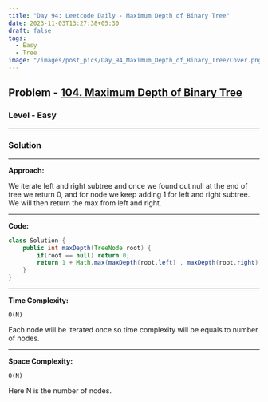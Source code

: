 ```yaml
---
title: "Day 94: Leetcode Daily - Maximum Depth of Binary Tree"
date: 2023-11-03T13:27:38+05:30
draft: false
tags:
  - Easy
  - Tree
image: "/images/post_pics/Day_94_Maximum_Depth_of_Binary_Tree/Cover.png"
---
```


## Problem - [104. Maximum Depth of Binary Tree](https://leetcode.com/problems/maximum-depth-of-binary-tree/description/)

### Level - Easy

---

### Solution

---

**Approach:**

We iterate left and right subtree and once we found out null at the end of tree we return 0, and for node we keep adding 1 for left and right subtree. We will then return the max from left and right.

---

**Code:**

```java
class Solution {
    public int maxDepth(TreeNode root) {
        if(root == null) return 0;
        return 1 + Math.max(maxDepth(root.left) , maxDepth(root.right));
    }
}

```

---

**Time Complexity:**

```
O(N)
```

Each node will be iterated once so time complexity will be equals to number of nodes.

---

**Space Complexity:**

```
O(N)
```

Here N is the number of nodes.
